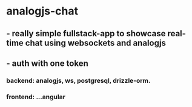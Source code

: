 # analogjs-chat

## - really simple fullstack-app to showcase real-time chat using websockets and analogjs

## - auth with one token

### backend: analogjs, ws, postgresql, drizzle-orm.

### frontend: ...angular
